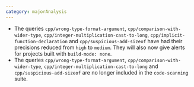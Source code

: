 ```yaml
---
category: majorAnalysis
---
```

* The queries `cpp/wrong-type-format-argument`, `cpp/comparison-with-wider-type`, `cpp/integer-multiplication-cast-to-long`, `cpp/implicit-function-declaration` and `cpp/suspicious-add-sizeof` have had their precisions reduced from `high` to `medium`. They will also now give alerts for projects built with `build-mode: none`.
* The queries `cpp/wrong-type-format-argument`, `cpp/comparison-with-wider-type`, `cpp/integer-multiplication-cast-to-long` and `cpp/suspicious-add-sizeof` are no longer included in the `code-scanning` suite.
